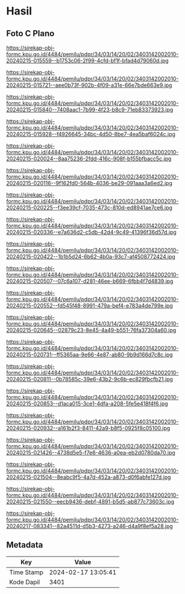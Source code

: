 # Hasil

## Foto C Plano

https://sirekap-obj-formc.kpu.go.id/4484/pemilu/pdpr/34/03/14/20/02/3403142002010-20240215-015559--b1753c06-2f99-4cfd-bf1f-bfad4d79060d.jpg

https://sirekap-obj-formc.kpu.go.id/4484/pemilu/pdpr/34/03/14/20/02/3403142002010-20240215-015721--aee0b73f-902b-4f09-a31e-66e7bde663e9.jpg

https://sirekap-obj-formc.kpu.go.id/4484/pemilu/pdpr/34/03/14/20/02/3403142002010-20240215-015840--7408aac1-7b99-4f23-b8c9-71eb83373923.jpg

https://sirekap-obj-formc.kpu.go.id/4484/pemilu/pdpr/34/03/14/20/02/3403142002010-20240215-015928--f4926645-34bc-4d50-8be7-4ea5baf6024c.jpg

https://sirekap-obj-formc.kpu.go.id/4484/pemilu/pdpr/34/03/14/20/02/3403142002010-20240215-020024--8aa75236-2fdd-416c-908f-b155bfbacc5c.jpg

https://sirekap-obj-formc.kpu.go.id/4484/pemilu/pdpr/34/03/14/20/02/3403142002010-20240215-020116--9f162fd0-564b-4036-be29-091aaa3a6ed2.jpg

https://sirekap-obj-formc.kpu.go.id/4484/pemilu/pdpr/34/03/14/20/02/3403142002010-20240215-020225--f3ee39cf-7035-473c-810d-ed8941ae7ce6.jpg

https://sirekap-obj-formc.kpu.go.id/4484/pemilu/pdpr/34/03/14/20/02/3403142002010-20240215-020336--e7a636d2-c5db-42d4-9c49-41396f36d57d.jpg

https://sirekap-obj-formc.kpu.go.id/4484/pemilu/pdpr/34/03/14/20/02/3403142002010-20240215-020422--1b1b5d24-6b62-4b0a-93c7-af4508772424.jpg

https://sirekap-obj-formc.kpu.go.id/4484/pemilu/pdpr/34/03/14/20/02/3403142002010-20240215-020507--07c6a107-d281-46ee-b669-6fbb4f7d4839.jpg

https://sirekap-obj-formc.kpu.go.id/4484/pemilu/pdpr/34/03/14/20/02/3403142002010-20240215-020552--fd545f48-8991-479a-bef4-e783a4de799e.jpg

https://sirekap-obj-formc.kpu.go.id/4484/pemilu/pdpr/34/03/14/20/02/3403142002010-20240215-020645--02879c23-8e45-4a49-b551-76fa37304a60.jpg

https://sirekap-obj-formc.kpu.go.id/4484/pemilu/pdpr/34/03/14/20/02/3403142002010-20240215-020731--ff5365aa-9e66-4e87-ab80-9b9d166d7c8c.jpg

https://sirekap-obj-formc.kpu.go.id/4484/pemilu/pdpr/34/03/14/20/02/3403142002010-20240215-020811--0b78585c-39e6-43b2-9c6b-ec829fbcfb21.jpg

https://sirekap-obj-formc.kpu.go.id/4484/pemilu/pdpr/34/03/14/20/02/3403142002010-20240215-020853--d1aca015-3ce1-4dfa-a208-5fe5e418f4f6.jpg

https://sirekap-obj-formc.kpu.go.id/4484/pemilu/pdpr/34/03/14/20/02/3403142002010-20240215-020932--a161b2f3-8411-42a9-b8f5-0925f8c05100.jpg

https://sirekap-obj-formc.kpu.go.id/4484/pemilu/pdpr/34/03/14/20/02/3403142002010-20240215-021426--4738d5e5-f7e6-4636-a0ea-eb2d0780da70.jpg

https://sirekap-obj-formc.kpu.go.id/4484/pemilu/pdpr/34/03/14/20/02/3403142002010-20240215-021504--8eabc9f5-4a7d-452a-a873-d0f6abfe127d.jpg

https://sirekap-obj-formc.kpu.go.id/4484/pemilu/pdpr/34/03/14/20/02/3403142002010-20240215-021550--eecb9436-debf-4891-b5d5-ab877c73603c.jpg

https://sirekap-obj-formc.kpu.go.id/4484/pemilu/pdpr/34/03/14/20/02/3403142002010-20240217-083341--82a4511d-d5b3-4273-a246-d4a9f8ef5a28.jpg


## Metadata

| Key        | Value               |
| ---------- | ------------------- |
| Time Stamp | 2024-02-17 13:05:41 |
| Kode Dapil | 3401                |



